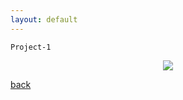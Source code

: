 ```yaml
---
layout: default
---
```


```
Project-1
```
<center><img src="images/Project_1.jpg"/></center>







[back](./)